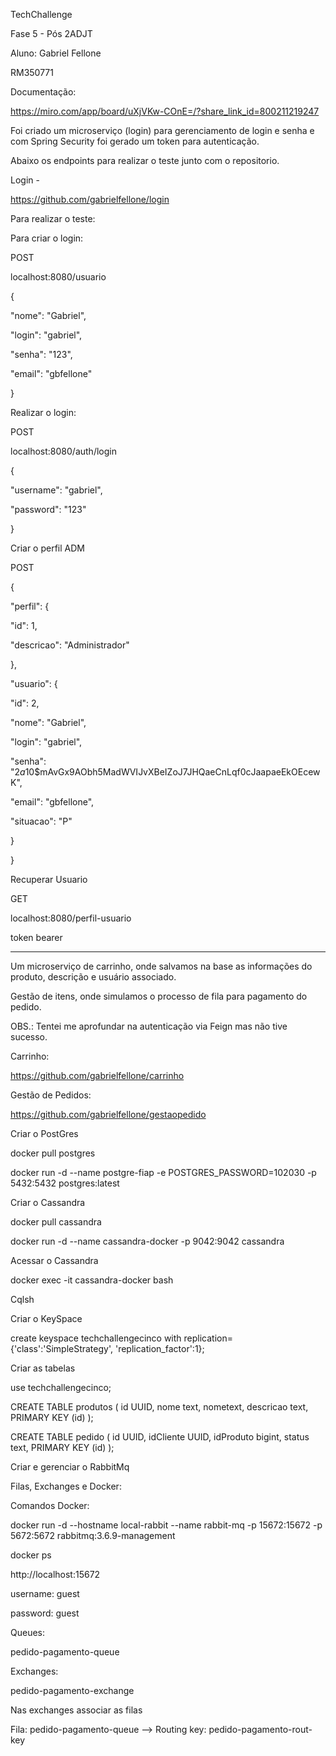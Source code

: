 TechChallenge 

Fase 5 - Pós 2ADJT 

Aluno: Gabriel Fellone 

RM350771 

 
 

Documentação: 
 
https://miro.com/app/board/uXjVKw-COnE=/?share_link_id=800211219247 

 

 

Foi criado um microserviço (login) para gerenciamento de login e senha e com Spring Security foi gerado um token para autenticação. 

Abaixo os endpoints para realizar o teste junto com o repositorio. 
 

 

 

 

Login -  

https://github.com/gabrielfellone/login 

Para realizar o teste: 

Para criar o login: 

POST 

localhost:8080/usuario 

{ 

"nome": "Gabriel", 

"login": "gabriel", 

"senha": "123", 

"email": "gbfellone" 

} 

Realizar o login: 

POST 

localhost:8080/auth/login 

{ 

"username": "gabriel", 

"password": "123" 

} 

Criar o perfil ADM 

POST 

{ 

"perfil": { 

"id": 1, 

"descricao": "Administrador" 

}, 

"usuario": { 

"id": 2, 

"nome": "Gabriel", 

"login": "gabriel", 

"senha": "$2a$10$mAvGx9AObh5MadWVIJvXBeIZoJ7JHQaeCnLqf0cJaapaeEkOEcewK", 

"email": "gbfellone", 

"situacao": "P" 

} 

} 

Recuperar Usuario 

GET 

localhost:8080/perfil-usuario 

token bearer 

 

---------------------------- 

 

Um microserviço de carrinho, onde salvamos na base as informações do produto, descrição e usuário associado. 

Gestão de itens, onde simulamos o processo de fila para pagamento do pedido. 

OBS.: Tentei me aprofundar na autenticação via Feign mas não tive sucesso. 

Carrinho: 

https://github.com/gabrielfellone/carrinho 

Gestão de Pedidos: 

https://github.com/gabrielfellone/gestaopedido 

 

 

 

 

 

Criar o PostGres 

 

docker pull postgres 

docker run -d --name postgre-fiap -e POSTGRES_PASSWORD=102030 -p 5432:5432 postgres:latest 

 

 

Criar o Cassandra  

 

docker pull cassandra 

docker run -d --name cassandra-docker -p 9042:9042 cassandra 

 

Acessar o Cassandra 

docker exec -it cassandra-docker bash 

Cqlsh 

 

Criar o KeySpace 

create keyspace techchallengecinco with replication={'class':'SimpleStrategy', 'replication_factor':1}; 

 

Criar as tabelas 

use techchallengecinco; 

CREATE TABLE produtos ( id UUID, nome text, nometext, descricao text, PRIMARY KEY (id) ); 

CREATE TABLE pedido ( id UUID, idCliente UUID, idProduto bigint, status text, PRIMARY KEY (id) ); 

 

 

 

Criar e gerenciar o RabbitMq 

Filas, Exchanges e Docker: 

Comandos Docker: 

docker run -d --hostname local-rabbit --name rabbit-mq -p 15672:15672 -p 5672:5672 rabbitmq:3.6.9-management 

docker ps 

http://localhost:15672 

username: guest 

password: guest 

Queues: 

pedido-pagamento-queue 

Exchanges: 

pedido-pagamento-exchange 

Nas exchanges associar as filas 

Fila: pedido-pagamento-queue --> Routing key: pedido-pagamento-rout-key 
